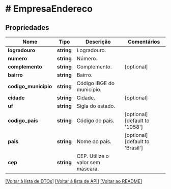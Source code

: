 # # EmpresaEndereco

## Propriedades

Nome | Tipo | Descrição | Comentários
------------ | ------------- | ------------- | -------------
**logradouro** | **string** | Logradouro. |
**numero** | **string** | Número. |
**complemento** | **string** | Complemento. | [optional]
**bairro** | **string** | Bairro. |
**codigo_municipio** | **string** | Código IBGE do município. |
**cidade** | **string** | Cidade. | [optional]
**uf** | **string** | Sigla do estado. |
**codigo_pais** | **string** | Código do país. | [optional] [default to '1058']
**pais** | **string** | Nome do país. | [optional] [default to 'Brasil']
**cep** | **string** | CEP.  Utilize o valor sem máscara. |

[[Voltar à lista de DTOs]](../../README.md#models) [[Voltar à lista de API]](../../README.md#endpoints) [[Voltar ao README]](../../README.md)

